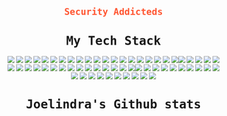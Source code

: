 <br>
<div align="center">
<samp>
  <strong style="font-size: 1.5em; color: #FF5733;">Security Addicteds</strong> <span style="font-size: 1.5em; color: #3498DB;"></span>
</samp>
 <br>
</div>

<div align="center">
 <samp><h1> My Tech Stack </h1></samp>
</div>

<div align="center">
<img src="https://img.shields.io/badge/HashSuite-000000?style=flat-square&logo=hashsuite&logoColor=white"> <img src="https://img.shields.io/badge/Netdiscover-00A3A3?style=flat-square&logo=netdiscover&logoColor=white"> <img src="https://img.shields.io/badge/Recon-ng-003C51?style=flat-square&logo=recon-ng&logoColor=white"> <img src="https://img.shields.io/badge/Fuzzer-FF4500?style=flat-square&logo=fuzzing&logoColor=white"> <img src="https://img.shields.io/badge/Mirai-BF0000?style=flat-square&logo=mirai&logoColor=white"> <img src="https://img.shields.io/badge/Scapy-8A2BE2?style=flat-square&logo=scapy&logoColor=white"> <img src="https://img.shields.io/badge/Masscan-2E8B57?style=flat-square&logo=masscan&logoColor=white"> <img src="https://img.shields.io/badge/LaZagne-FF00FF?style=flat-square&logo=lazagne&logoColor=white"> <img src="https://img.shields.io/badge/Packet_Sniffer-8A0000?style=flat-square&logo=packet-sniffer&logoColor=white"> <img src="https://img.shields.io/badge/WEH-0D94E0?style=flat-square&logo=weh&logoColor=white"> <img src="https://img.shields.io/badge/Volatility-F8A800?style=flat-square&logo=volatility&logoColor=white"> <img src="https://img.shields.io/badge/Imperva-282D3C?style=flat-square&logo=imperva&logoColor=white"> <img src="https://img.shields.io/badge/Caine-000000?style=flat-square&logo=caine&logoColor=white"> <img src="https://img.shields.io/badge/Ethereal-181C1F?style=flat-square&logo=ethereal&logoColor=white"> <img src="https://img.shields.io/badge/Snort-FFCC00?style=flat-square&logo=snort&logoColor=white"> <img src="https://img.shields.io/badge/OpenVAS-0D9E74?style=flat-square&logo=openvas&logoColor=white"> <img src="https://img.shields.io/badge/THC-Hydra-8B0000?style=flat-square&logo=hydra&logoColor=white"> <img src="https://img.shields.io/badge/Kismet-22A7F0?style=flat-square&logo=kismet&logoColor=white"> <img src="https://img.shields.io/badge/Volatility-000000?style=flat-square&logo=volatility&logoColor=white"> <img src="https://img.shields.io/badge/Ettercap-228B22?style=flat-square&logo=ettercap&logoColor=white"><img src="https://img.shields.io/badge/HashSuite-000000?style=flat-square&logo=hashsuite&logoColor=white"> <img src="https://img.shields.io/badge/Netdiscover-00A3A3?style=flat-square&logo=netdiscover&logoColor=white"> <img src="https://img.shields.io/badge/Recon-ng-003C51?style=flat-square&logo=recon-ng&logoColor=white"> <img src="https://img.shields.io/badge/Fuzzer-FF4500?style=flat-square&logo=fuzzing&logoColor=white"> <img src="https://img.shields.io/badge/Mirai-BF0000?style=flat-square&logo=mirai&logoColor=white"> <img src="https://img.shields.io/badge/Scapy-8A2BE2?style=flat-square&logo=scapy&logoColor=white"> <img src="https://img.shields.io/badge/Masscan-2E8B57?style=flat-square&logo=masscan&logoColor=white"> <img src="https://img.shields.io/badge/LaZagne-FF00FF?style=flat-square&logo=lazagne&logoColor=white"> <img src="https://img.shields.io/badge/Packet_Sniffer-8A0000?style=flat-square&logo=packet-sniffer&logoColor=white"> <img src="https://img.shields.io/badge/WEH-0D94E0?style=flat-square&logo=weh&logoColor=white"> <img src="https://img.shields.io/badge/Volatility-F8A800?style=flat-square&logo=volatility&logoColor=white"> <img src="https://img.shields.io/badge/Imperva-282D3C?style=flat-square&logo=imperva&logoColor=white"> <img src="https://img.shields.io/badge/Caine-000000?style=flat-square&logo=caine&logoColor=white"> <img src="https://img.shields.io/badge/Ethereal-181C1F?style=flat-square&logo=ethereal&logoColor=white"> <img src="https://img.shields.io/badge/Snort-FFCC00?style=flat-square&logo=snort&logoColor=white"> <img src="https://img.shields.io/badge/OpenVAS-0D9E74?style=flat-square&logo=openvas&logoColor=white"> <img src="https://img.shields.io/badge/THC-Hydra-8B0000?style=flat-square&logo=hydra&logoColor=white"> <img src="https://img.shields.io/badge/Kismet-22A7F0?style=flat-square&logo=kismet&logoColor=white"> <img src="https://img.shields.io/badge/Volatility-000000?style=flat-square&logo=volatility&logoColor=white"> <img src="https://img.shields.io/badge/Ettercap-228B22?style=flat-square&logo=ettercap&logoColor=white"><img src="https://img.shields.io/badge/WPSeku-FF5733?style=flat-square&logo=wp-seku&logoColor=white"> <img src="https://img.shields.io/badge/Reaver-1E90FF?style=flat-square&logo=reaver&logoColor=white"> <img src="https://img.shields.io/badge/Peach_Fuzzer-FF6347?style=flat-square&logo=peach-fuzzer&logoColor=white"> <img src="https://img.shields.io/badge/SSLStrip-8B0000?style=flat-square&logo=sslstrip&logoColor=white"> <img src="https://img.shields.io/badge/Red_Queen-B12D2D?style=flat-square&logo=red-queen&logoColor=white"> <img src="https://img.shields.io/badge/Nessus-1F6A58?style=flat-square&logo=nessus&logoColor=white"> <img src="https://img.shields.io/badge/Hash-DB-00BFFF?style=flat-square&logo=hash-db&logoColor=white"> <img src="https://img.shields.io/badge/Skyhook-3C3C3C?style=flat-square&logo=skyhook&logoColor=white"> <img src="https://img.shields.io/badge/ExploitDB-F7B731?style=flat-square&logo=exploitdb&logoColor=white"> <img src="https://img.shields.io/badge/PayloadsAllTheThings-9C27B0?style=flat-square&logo=payloads-all-the-things&logoColor=white"> <img src="https://img.shields.io/badge/HTB-0A74DA?style=flat-square&logo=hack-the-box&logoColor=white"> <img src="https://img.shields.io/badge/GoPhish-00E5EE?style=flat-square&logo=gophish&logoColor=white"> <img src="https://img.shields.io/badge/Scrapy-266489?style=flat-square&logo=scrapy&logoColor=white"> <img src="https://img.shields.io/badge/Dradis-2C3E50?style=flat-square&logo=dradis&logoColor=white"> <img src="https://img.shields.io/badge/Responder-DA291C?style=flat-square&logo=responder&logoColor=white"> <img src="https://img.shields.io/badge/Empire-3E4A5C?style=flat-square&logo=empire&logoColor=white"> <img src="https://img.shields.io/badge/Veil-EA5321?style=flat-square&logo=veil&logoColor=white"> <img src="https://img.shields.io/badge/AtomicRedTeam-1D9B5A?style=flat-square&logo=atomic-red-team&logoColor=white"> <img src="https://img.shields.io/badge/CrackMapExec-5D5D5D?style=flat-square&logo=crackmapexec&logoColor=white"> <img src="https://img.shields.io/badge/Patator-000000?style=flat-square&logo=patator&logoColor=white"> 
</div>


<div align="center">
 <samp><h1>Joelindra's Github stats</h1></samp> 
</div>


<div align="center">
 <samp>
 </samp>
</div>
